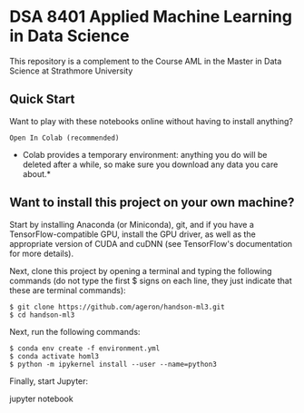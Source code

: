 # DSA 8401 Applied Machine Learning in Data Science

This repository is a complement to the Course AML in the Master in Data Science at Strathmore University

## Quick Start
Want to play with these notebooks online without having to install anything?

    Open In Colab (recommended)

* Colab provides a temporary environment: anything you do will be deleted after a while, so make sure you download any data you care about.*

## Want to install this project on your own machine?

Start by installing Anaconda (or Miniconda), git, and if you have a TensorFlow-compatible GPU, install the GPU driver, as well as the appropriate version of CUDA and cuDNN (see TensorFlow's documentation for more details).

Next, clone this project by opening a terminal and typing the following commands (do not type the first $ signs on each line, they just indicate that these are terminal commands):

```
$ git clone https://github.com/ageron/handson-ml3.git
$ cd handson-ml3
```

Next, run the following commands:

```
$ conda env create -f environment.yml
$ conda activate homl3
$ python -m ipykernel install --user --name=python3
```

Finally, start Jupyter:

  jupyter notebook

